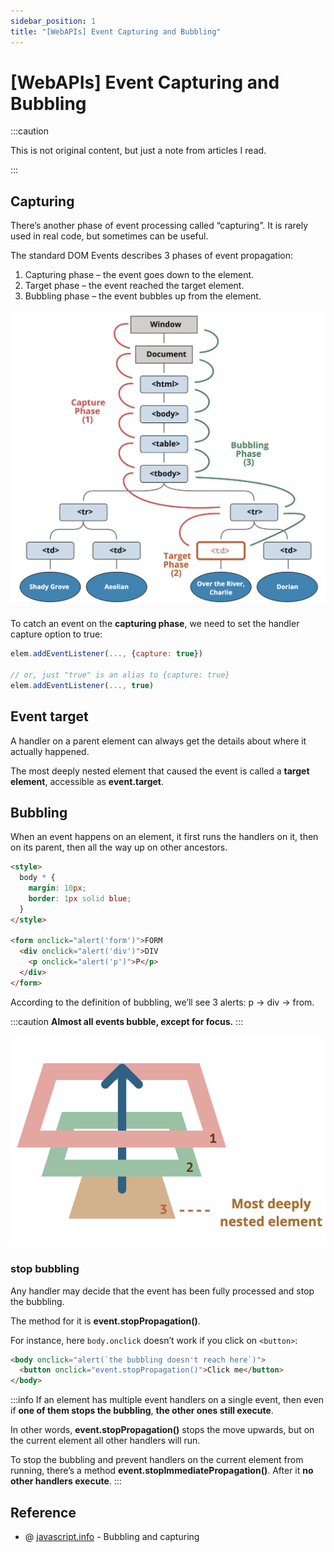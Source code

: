 ```yaml
---
sidebar_position: 1
title: "[WebAPIs] Event Capturing and Bubbling"
---
```


# [WebAPIs] Event Capturing and Bubbling

:::caution

This is not original content, but just a note from articles I read.

:::

## Capturing

There’s another phase of event processing called “capturing”. It is rarely used in real code, but sometimes can be useful.

The standard DOM Events describes 3 phases of event propagation:

1. Capturing phase – the event goes down to the element.
2. Target phase – the event reached the target element.
3. Bubbling phase – the event bubbles up from the element.

![event-process](./img/event-process.png)

To catch an event on the **capturing phase**, we need to set the handler capture option to true:

```javascript
elem.addEventListener(..., {capture: true})

// or, just "true" is an alias to {capture: true}
elem.addEventListener(..., true)
```

## Event target

A handler on a parent element can always get the details about where it actually happened.

The most deeply nested element that caused the event is called a **target element**, accessible as **event.target**.

## Bubbling

When an event happens on an element, it first runs the handlers on it, then on its parent, then all the way up on other ancestors.

```html
<style>
  body * {
    margin: 10px;
    border: 1px solid blue;
  }
</style>

<form onclick="alert('form')">FORM
  <div onclick="alert('div')">DIV
    <p onclick="alert('p')">P</p>
  </div>
</form>
```

According to the definition of bubbling, we’ll see 3 alerts: p -> div -> from.

:::caution
**Almost all events bubble, except for focus.**
:::

![bubbling](./img/bubbling.png)

### stop bubbling

Any handler may decide that the event has been fully processed and stop the bubbling.

The method for it is **event.stopPropagation()**.

For instance, here `body.onclick` doesn’t work if you click on `<button>`:

```html
<body onclick="alert(`the bubbling doesn't reach here`)">
  <button onclick="event.stopPropagation()">Click me</button>
</body>
```

:::info
If an element has multiple event handlers on a single event, then even if **one of them stops the bubbling**, **the other ones still execute**.

In other words, **event.stopPropagation()** stops the move upwards, but on the current element all other handlers will run.

To stop the bubbling and prevent handlers on the current element from running, there’s a method **event.stopImmediatePropagation()**. After it **no other handlers execute**.
:::

## Reference

+ @ [javascript.info](https://javascript.info/bubbling-and-capturing#bubbling) - Bubbling and capturing
